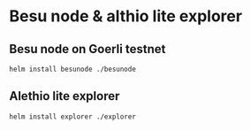 # Besu node & althio lite explorer

## Besu node on Goerli testnet
`helm install besunode ./besunode`

## Alethio lite explorer
`helm install explorer ./explorer`
